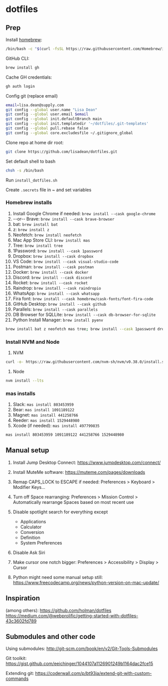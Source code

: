 # dotfiles

## Prep

Install [homebrew](https://brew.sh/):

```bash
/bin/bash -c "$(curl -fsSL https://raw.githubusercontent.com/Homebrew/install/HEAD/install.sh)"
```

GitHub CLI:

```bash
brew install gh
```

Cache GH credentials:

```bash
gh auth login
```

Config git (replace email)

```bash
email=lisa.dean@supply.com
git config --global user.name "Lisa Dean"
git config --global user.email $email
git config --global init.defaultBranch main
git config --global init.templatedir '~/dotfiles/.git-templates'
git config --global pull.rebase false
git config --global core.excludesfile ~/.gitignore_global
```

Clone repo at home dir root:

```bash
git clone https://github.com/lisadean/dotfiles.git
```

Set default shell to bash

```bash
chsh -s /bin/bash
```

Run `install_dotfiles.sh`

Create `.secrets` file in ~ and set variables

### Homebrew installs

1. Install Google Chrome if needed: `brew install --cask google-chrome`
1. --or-- Brave: `brew install --cask brave-browser`
1. bat: `brew install bat`
1. z: `brew install z`
1. Neofetch: `brew install neofetch`
1. Mac App Store CLI: `brew install mas`
1. Tree: `brew install tree`
1. 1Password: `brew install --cask 1password`
1. Dropbox: `brew install --cask dropbox`
1. VS Code: `brew install --cask visual-studio-code`
1. Postman: `brew install --cask postman`
1. Docker: `brew install --cask docker`
1. Discord: `brew install --cask discord`
1. Rocket: `brew install --cask rocket`
1. Raindrop: `brew install --cask raindropio`
1. WhatsApp: `brew install --cask whatsapp`
1. Fira font: `brew install --cask homebrew/cask-fonts/font-fira-code`
1. GitHub Desktop: `brew install --cask github`
1. Parallels: `brew install --cask parallels`
1. DB Browser for SQLLite: `brew install --cask db-browser-for-sqlite`
1. Python Install Manager: `brew install pyenv`

```bash
brew install bat z neofetch mas tree; brew install --cask 1password dropbox visual-studio-code postman docker discord rocket raindropio whatsapp homebrew/cask-fonts/font-fira-code github parallels brave-browser db-browser-for-sqlite pyenv
```

### Install NVM and Node

1. NVM

```bash
curl -o- https://raw.githubusercontent.com/nvm-sh/nvm/v0.38.0/install.sh | bash
```

1. Node

```bash
nvm install --lts
```

### mas installs

1. Slack: `mas install 803453959`
1. Bear: `mas install 1091189122`
1. Magnet: `mas install 441258766`
1. Reeder: `mas install 1529448980`
1. Xcode (if needed): `mas install 497799835`

```bash
mas install 803453959 1091189122 441258766 1529448980
```

## Manual setup

1. Install Jump Desktop Connect: https://www.jumpdesktop.com/connect/
1. Install MuteMe software: https://muteme.com/pages/downloads
1. Remap CAPS_LOCK to ESCAPE if needed: Preferences > Keyboard > Modifier Keys...
1. Turn off Space rearranging: Preferences > Mission Control > Automatically rearrange Spaces based on most recent use
1. Disable spotlight search for everything except

   - Applications
   - Calculator
   - Conversion
   - Definition
   - System Preferences

1. Disable Ask Siri
1. Make cursor one notch bigger: Preferences > Accessibility > Display > Cursor
1. Python might need some manual setup still: https://www.freecodecamp.org/news/python-version-on-mac-update/

## Inspiration

(among others):
https://github.com/holman/dotfiles
https://medium.com/@webprolific/getting-started-with-dotfiles-43c3602fd789

## Submodules and other code

Using submodules: http://git-scm.com/book/en/v2/Git-Tools-Submodules

Git toolkit: https://gist.github.com/eeichinger/1044107a1126901249b1164dac2fce15

Extending git: https://coderwall.com/p/bt93ia/extend-git-with-custom-commands
